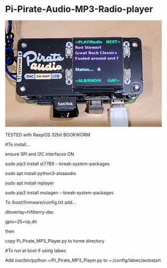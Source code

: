 # Pi-Pirate-Audio-MP3-Radio-player

![Image](image.jpg)

TESTED with RaspiOS 32bit BOOKWORM

#To install...

ensure SPI and I2C interfaces ON

sudo pip3 install st7789 --break-system-packages

sudo apt install python3-alsaaudio

sudo apt install mplayer

sudo pip3 install mutagen --break-system-packages

To /boot/firmware/config.txt add...

dtoverlay=hifiberry-dac

gpio=25=op,dh

then

copy Pi_Pirate_MP3_Player.py to home directory

#To run at boot if using labwc

Add /usr/bin/python ~/Pi_Pirate_MP3_Player.py to ~./config/labwc/autostart
